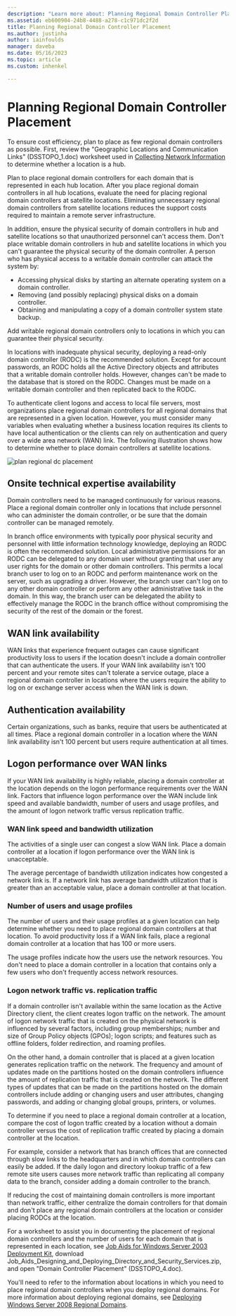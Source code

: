 ```yaml
---
description: "Learn more about: Planning Regional Domain Controller Placement"
ms.assetid: eb600904-24b8-4488-a278-c1c971dc2f2d
title: Planning Regional Domain Controller Placement
ms.author: justinha
author: iainfoulds
manager: daveba
ms.date: 05/16/2023
ms.topic: article
ms.custom: inhenkel

---
```


# Planning Regional Domain Controller Placement

>

To ensure cost efficiency, plan to place as few regional domain controllers as possible. First, review the "Geographic Locations and Communication Links" (DSSTOPO_1.doc) worksheet used in [Collecting Network Information](../../ad-ds/plan/Collecting-Network-Information.md) to determine whether a location is a hub.

Plan to place regional domain controllers for each domain that is represented in each hub location. After you place regional domain controllers in all hub locations, evaluate the need for placing regional domain controllers at satellite locations. Eliminating unnecessary regional domain controllers from satellite locations reduces the support costs required to maintain a remote server infrastructure.

In addition, ensure the physical security of domain controllers in hub and satellite locations so that unauthorized personnel can't access them. Don't place writable domain controllers in hub and satellite locations in which you can't guarantee the physical security of the domain controller. A person who has physical access to a writable domain controller can attack the system by:

- Accessing physical disks by starting an alternate operating system on a domain controller.
- Removing (and possibly replacing) physical disks on a domain controller.
- Obtaining and manipulating a copy of a domain controller system state backup.

Add writable regional domain controllers only to locations in which you can guarantee their physical security.

In locations with inadequate physical security, deploying a read-only domain controller (RODC) is the recommended solution. Except for account passwords, an RODC holds all the Active Directory objects and attributes that a writable domain controller holds. However, changes can't be made to the database that is stored on the RODC. Changes must be made on a writable domain controller and then replicated back to the RODC.

To authenticate client logons and access to local file servers, most organizations place regional domain controllers for all regional domains that are represented in a given location. However, you must consider many variables when evaluating whether a business location requires its clients to have local authentication or the clients can rely on authentication and query over a wide area network (WAN) link. The following illustration shows how to determine whether to place domain controllers at satellite locations.

![plan regional dc placement](media/Planning-Regional-Domain-Controller-Placement/49892c8c-2c99-4aab-92ba-808dbc8048e2.gif)

## Onsite technical expertise availability

Domain controllers need to be managed continuously for various reasons. Place a regional domain controller only in locations that include personnel who can administer the domain controller, or be sure that the domain controller can be managed remotely.

In branch office environments with typically poor physical security and personnel with little information technology knowledge, deploying an RODC is often the recommended solution. Local administrative permissions for an RODC can be delegated to any domain user without granting that user any user rights for the domain or other domain controllers. This permits a local branch user to log on to an RODC and perform maintenance work on the server, such as upgrading a driver. However, the branch user can't log on to any other domain controller or perform any other administrative task in the domain. In this way, the branch user can be delegated the ability to effectively manage the RODC in the branch office without compromising the security of the rest of the domain or the forest.

## WAN link availability

WAN links that experience frequent outages can cause significant productivity loss to users if the location doesn't include a domain controller that can authenticate the users. If your WAN link availability isn't 100 percent and your remote sites can't tolerate a service outage, place a regional domain controller in locations where the users require the ability to log on or exchange server access when the WAN link is down.

## Authentication availability

Certain organizations, such as banks, require that users be authenticated at all times. Place a regional domain controller in a location where the WAN link availability isn't 100 percent but users require authentication at all times.

## Logon performance over WAN links

If your WAN link availability is highly reliable, placing a domain controller at the location depends on the logon performance requirements over the WAN link. Factors that influence logon performance over the WAN include link speed and available bandwidth, number of users and usage profiles, and the amount of logon network traffic versus replication traffic.

### WAN link speed and bandwidth utilization

The activities of a single user can congest a slow WAN link. Place a domain controller at a location if logon performance over the WAN link is unacceptable.

The average percentage of bandwidth utilization indicates how congested a network link is. If a network link has average bandwidth utilization that is greater than an acceptable value, place a domain controller at that location.

### Number of users and usage profiles

The number of users and their usage profiles at a given location can help determine whether you need to place regional domain controllers at that location. To avoid productivity loss if a WAN link fails, place a regional domain controller at a location that has 100 or more users.

The usage profiles indicate how the users use the network resources. You don't need to place a domain controller in a location that contains only a few users who don't frequently access network resources.

### Logon network traffic vs. replication traffic

If a domain controller isn't available within the same location as the Active Directory client, the client creates logon traffic on the network. The amount of logon network traffic that is created on the physical network is influenced by several factors, including group memberships; number and size of Group Policy objects (GPOs); logon scripts; and features such as offline folders, folder redirection, and roaming profiles.

On the other hand, a domain controller that is placed at a given location generates replication traffic on the network. The frequency and amount of updates made on the partitions hosted on the domain controllers influence the amount of replication traffic that is created on the network. The different types of updates that can be made on the partitions hosted on the domain controllers include adding or changing users and user attributes, changing passwords, and adding or changing global groups, printers, or volumes.

To determine if you need to place a regional domain controller at a location, compare the cost of logon traffic created by a location without a domain controller versus the cost of replication traffic created by placing a domain controller at the location.

For example, consider a network that has branch offices that are connected through slow links to the headquarters and in which domain controllers can easily be added. If the daily logon and directory lookup traffic of a few remote site users causes more network traffic than replicating all company data to the branch, consider adding a domain controller to the branch.

If reducing the cost of maintaining domain controllers is more important than network traffic, either centralize the domain controllers for that domain and don't place any regional domain controllers at the location or consider placing RODCs at the location.

For a worksheet to assist you in documenting the placement of regional domain controllers and the number of users for each domain that is represented in each location, see [Job Aids for Windows Server 2003 Deployment Kit](https://microsoft.com/download/details.aspx?id=9608), download Job_Aids_Designing_and_Deploying_Directory_and_Security_Services.zip, and open "Domain Controller Placement" (DSSTOPO_4.doc).

You'll need to refer to the information about locations in which you need to place regional domain controllers when you deploy regional domains. For more information about deploying regional domains, see [Deploying Windows Server 2008 Regional Domains](/previous-versions/windows/it-pro/windows-server-2008-R2-and-2008/cc755118(v=ws.10)).
